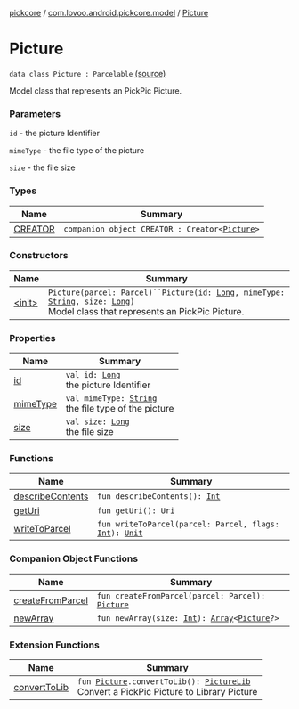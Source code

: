 [pickcore](../../index.md) / [com.lovoo.android.pickcore.model](../index.md) / [Picture](./index.md)

# Picture

`data class Picture : Parcelable` [(source)](https://github.com/lovoo/android-pickpic/blob/master/pickcore/src/main/kotlin/com/lovoo/android/pickcore/model/Picture.kt#L16)

Model class that represents an PickPic Picture.

### Parameters

`id` - the picture Identifier

`mimeType` - the file type of the picture

`size` - the file size

### Types

| Name | Summary |
|---|---|
| [CREATOR](-c-r-e-a-t-o-r/index.md) | `companion object CREATOR : Creator<`[`Picture`](./index.md)`>` |

### Constructors

| Name | Summary |
|---|---|
| [&lt;init&gt;](-init-.md) | `Picture(parcel: Parcel)``Picture(id: `[`Long`](https://kotlinlang.org/api/latest/jvm/stdlib/kotlin/-long/index.html)`, mimeType: `[`String`](https://kotlinlang.org/api/latest/jvm/stdlib/kotlin/-string/index.html)`, size: `[`Long`](https://kotlinlang.org/api/latest/jvm/stdlib/kotlin/-long/index.html)`)`<br>Model class that represents an PickPic Picture. |

### Properties

| Name | Summary |
|---|---|
| [id](id.md) | `val id: `[`Long`](https://kotlinlang.org/api/latest/jvm/stdlib/kotlin/-long/index.html)<br>the picture Identifier |
| [mimeType](mime-type.md) | `val mimeType: `[`String`](https://kotlinlang.org/api/latest/jvm/stdlib/kotlin/-string/index.html)<br>the file type of the picture |
| [size](size.md) | `val size: `[`Long`](https://kotlinlang.org/api/latest/jvm/stdlib/kotlin/-long/index.html)<br>the file size |

### Functions

| Name | Summary |
|---|---|
| [describeContents](describe-contents.md) | `fun describeContents(): `[`Int`](https://kotlinlang.org/api/latest/jvm/stdlib/kotlin/-int/index.html) |
| [getUri](get-uri.md) | `fun getUri(): Uri` |
| [writeToParcel](write-to-parcel.md) | `fun writeToParcel(parcel: Parcel, flags: `[`Int`](https://kotlinlang.org/api/latest/jvm/stdlib/kotlin/-int/index.html)`): `[`Unit`](https://kotlinlang.org/api/latest/jvm/stdlib/kotlin/-unit/index.html) |

### Companion Object Functions

| Name | Summary |
|---|---|
| [createFromParcel](create-from-parcel.md) | `fun createFromParcel(parcel: Parcel): `[`Picture`](./index.md) |
| [newArray](new-array.md) | `fun newArray(size: `[`Int`](https://kotlinlang.org/api/latest/jvm/stdlib/kotlin/-int/index.html)`): `[`Array`](https://kotlinlang.org/api/latest/jvm/stdlib/kotlin/-array/index.html)`<`[`Picture`](./index.md)`?>` |

### Extension Functions

| Name | Summary |
|---|---|
| [convertToLib](../convert-to-lib.md) | `fun `[`Picture`](./index.md)`.convertToLib(): `[`PictureLib`](../-picture-lib/index.md)<br>Convert a PickPic Picture to Library Picture |
